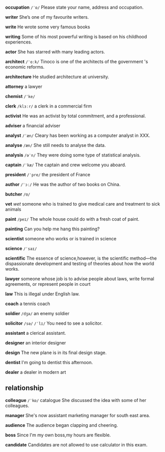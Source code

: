 **occupation** 
`/ˈɒ/`
Please state your name, address and occupation.

**writer** 
She’s one of my favourite writers.

**write** 
He wrote some very famous books

**writing** 
Some of his most powerful writing is based on his childhood experiences.

**actor**
She has starred with many leading actors.

**architect**
`/ˈɑːk/`
Tinoco is one of the architects of the government 's economic reforms.

**architecture**
He studied architecture at university.

**attorney**
a lawyer

**chemist**
`/ˈke/`

**clerk**
`/klɜːr/`
a clerk in a commercial firm

**activist**
He was an activist by total commitment, and  a professional.

**adviser**
a financial adviser

**analyst**
`/ˈæn/`
Cleary has been working as a computer analyst in XXX.

**analyse**
`/æn/`
She still needs to analyse the data.

**analysis**
`/əˈn/`
They were doing some type of statistical analysis.

**captain**
`/ˈkæ/`
The captain and crew welcome you aboard.

**president** 
`/ˈpre/`
the president of France

**author**
`/ˈɔː/`
He was the author of two books on China.

**butcher**
`/ʊ/`

**vet** 
*wet*
someone who is trained to give medical care and treatment to sick animals

**paint** 
`/peɪ/`
The whole house could do with a fresh coat of paint.

**painting** 
Can you help me hang this painting?

**scientist** 
someone who works or is trained in science

**science** 
`/ˈsaɪ/`

**scientific** 
The essence of science,however, is the scientific method—the dispassionate development and testing of theories about how the world works.

**lawyer** 
someone whose job is to advise people about laws, write formal agreements, or represent people in court

**law** 
This is illegal under English law.

**coach**
a tennis coach

**soldier** 
`/dʒə/`
an enemy soldier

**solicitor** 
`/sə/` `/ˈlɪ/`
You need to see a solicitor.

**assistant**
a clerical assistant.

**designer**
an interior designer

**design**
The new plane is in its final design stage.

**dentist**
I'm going to dentist this afternoon.

**dealer**
a dealer in modern art



















## relationship
**colleague**
`/ˈkɒ/`
catalogue
She discussed the idea with some of her colleagues.

**manager** 
She's now assistant marketing manager for south east area.

**audience**
The audience began clapping and cheering.

**boss**
Since I'm my own boss,my hours are flexible.

**candidate**
Candidates are not allowed to use calculator in this exam.


